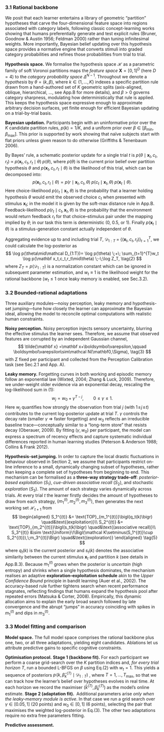 
### 3.1 Rational backbone

We posit that each learner entertains a library of geometric “partition” hypotheses that carve the four-dimensional feature space into regions associated with category labels, following classic concept-learning works showing that humans preferentially generate and test explicit rules (Bruner, Goodnow & Austin 1956; Feldman 2000) rather than tuning infinitesimal weights. More importantly, Bayesian belief updating over this hypothesis space provides a normative engine that converts stimuli into graded category probabilities and refines those probabilities from trial to trial.

 **Hypothesis space.**
We formalise the hypothesis space $\mathcal{H}$ as a parametric family of soft Voronoi partitions maps the *feature space* $\mathbf X=[0,1]^D$ (here $D=4$) to the *category probability space* $\Delta^{N-1}$. Throughout we denote a *hypothesis* by $\theta=(k,\beta)$, where $k\in\{1,\dots,K\}$ indexes a specific partition rule drawn from a hand-authored set of $K$ geometric splits (axis-aligned, oblique, hierarchical, …, see App.B for more details), and $\beta>0$ governs category sharpness, modulating how deterministically that rule is applied. This keeps the hypothesis space expressive enough to approximate arbitrary decision surfaces, yet finite enough for efficient Bayesian updating on a trial-by-trial basis.
 
 **Bayesian updation.**
Participants begin with an uninformative prior over the $K$ candidate partition rules, $p(k)=1/K$, and a uniform prior over $\beta\in[\beta_{\min},\beta_{\max}]$. This prior is supported by work showing that naïve subjects start with flat priors unless given reason to do otherwise (Griffiths & Tenenbaum 2006). 

By Bayes’ rule, a schematic posterior update for a single trial $t$ is $p(\theta\mid\mathbf x_t,c_t,r_t)\;\propto\;p(\mathbf x_t,c_t,r_t\mid\theta)\;p(\theta)$, where $p(\theta)$ is the current prior belief over partition hypothesis $\theta$ and $p(\mathbf x_t,c_t,r_t\mid\theta)$ is the likelihood of this trial, which can be decomposed into: 
$$p(\mathbf{x}_t, c_t, r_t\mid\theta) = p(r \mid\mathbf{x}_t, c_t, \theta)\;p(c_t \mid\mathbf{x}_t, \theta)\;p(\mathbf{x}_t \mid\theta). \tag{1}$$
Here choice-likelihood $p(c_t\mid\mathbf x_t,\theta)$ is the probability that a learner holding hypothesis $\theta$ would emit the observed choice $c_t$ when presented with stimulus $\mathbf x_t$; in the model it is given by the soft-max distance rule in App.B. Feedback-likelihood $p(r_t\mid c_t,\mathbf{x}_t,\theta)$ is the probability that the environment would return feedback $r_t$ for that choice–stimulus pair under the mapping implied by $\theta$; in our task this term is deterministic (0, 0.5, or 1). Finally $p(\mathbf{x}_t\mid\theta)$ is a stimulus-generation constant actually independent of $\theta$. 

Aggregating evidence up to and including trial $T$, $\mathcal D_{1:T}\;=\;\bigl\{(\mathbf x_t,c_t,r_t)\bigr\}_{t=1}^{T}$, we could calculate the log-posterior as
$$
\log p(\theta\mid\mathcal D_{1:T})=
\log p(\theta)
\;+\;
\sum_{t=1}^{T}w_t
        \log p(\mathbf x_t,c_t,r_t\mid\theta)
\;-\;\log Z_T,
\tag{2}
$$
where ${{Z}_{T}}=p({{\mathcal D}_{1:T}})$ is a normalization constant which can be ignored in subsequent parameter estimation, and $w_t\equiv1$ is the likelihood weight for the rational backbone ($w_t\le1$ once leaky memory is enabled, see Sec.3.2).

### 3.2 Bounded-rational adaptations
Three auxiliary modules—noisy perception, leaky memory and hypothesis-set jumping—tune how closely the learner can approximate the Bayesian ideal, allowing the model to reconcile optimal computations with realistic human constraints. 

**Noisy perception.**  Noisy perception injects sensory uncertainty, blurring the effective stimulus the learner sees. Therefore, we assume that observed features are corrupted by an independent Gaussian channel,
$$
\tilde{\mathbf x}
=\mathbf x+\boldsymbol\varepsilon,\qquad
\boldsymbol\varepsilon\sim\mathcal N(\mathbf0,\Sigma),
\tag{3}
$$
with $\Sigma$ fixed per participant and collected from the Perception Calibration task (see Sec.2.1 and App. A).

**Leaky memory.** Forgetting curves in both working and episodic memory follow an exponential law (Wixted, 2004; Zhang & Luck, 2009). Therefore, we under-weight older evidence via an exponential decay, rescaling the log-likelihood sum in (1):
$$
w_j = w_0+\gamma^{T-j},\qquad 0\le\gamma\le 1 .
\tag{4}
$$
Here $w_j$ quantifies how strongly the observation from trial $j$ (with $1\!\le\! j\!\le\! t$) contributes to the current log-posterior update at trial $T$. $\gamma$ controls the decay rate (smaller $\gamma$ ⇒ faster forgetting) and $w_0$ reflects an irreducible baseline trace—conceptually similar to a “long-term store” that resists decay (Oberauer, 2009). By fitting $(\gamma,w_0)$ per participant, the model can express a spectrum of recency effects and capture systematic individual differences reported in human learning studies (Peterson & Anderson 1988; Collins & Frank 2012).

**Hypothesis-set jumping.** In order to capture the local drastic fluctuations in behaviour observed in Section 2, we assume that participants restrict on-line inference to a small, dynamically changing subset of hypotheses, rather than keeping a complete set of hypotheses from beginning to end.
This mechanism can be formalised as a **three-way strategy trade-off**: *posterior-based exploitation* ($S_1$), *cue-driven associative recall* ($S_2$), and stochastic *exploration* ($S_3$). The amount of each strategy varies dynamically across trials. 
At every trial $t$ the learner firstly decides the amount of hypotheses to draw from each strategy, $(m_1^{(t)}, m_2^{(t)}, m_3^{(t)})$, then generates the next working set $\mathcal H_{t+1}$ from
$$
   \begin{aligned}
   S_1^{(t)} &= \text{TOP}_{m_1^{(t)}}\bigl(q_t(k)\bigr) \quad&\text{(exploitation)}\\
   S_2^{(t)} &= \text{TOP}_{m_2^{(t)}}\bigl(s_t(k)\bigr) \quad&\text{(associative recall)}\\
   S_3^{(t)} &\sim \text{Uniform}\!\Bigl(\mathcal K\setminus(S_1^{(t)}\cup S_2^{(t)}),\;m_3^{(t)}\Bigr) \quad&\text{(exploration)}
   \end{aligned}
   \tag{5}
   $$
where $q_t(k)$ is the current posterior and $s_t(k)$ denotes the associative similarity between the current stimulus $\mathbf x_t$ and partition $k$ (see details in App.B.3).
Because $m_1^{(t)}$ grows when the posterior is *uncertain* (high entropy) and shrinks when a single hypothesis dominates, the mechanism realises an adaptive **exploration–exploitation schedule** akin to the *Upper Confidence Bound* principle in bandit learning (Auer et al., 2002).  The accuracy-based rule further tightens search when recent performance stagnates, reflecting findings that humans expand the hypothesis pool after repeated errors (Matsuka & Corter, 2008).
Empirically, this dynamic allocation aims to explain the early broad search followed by late convergence and the abrupt “jumps” in accuracy coinciding with spikes in $m_1^{(t)}$ and dips in $m_3^{(t)}$.


### 3.3 Model fitting and comparison
**Model space.** The full model space comprises the rational backbone plus one, two, or all three adaptations, yielding eight candidates. Ablations let us attribute predictive gains to specific cognitive constraints.

**Optimisation protocol.**
**Stage 1 (backbone fit).** For each participant we perform a coarse grid-search over the $K$ partition indices and, *for every trial horizon $T$*, run a bounded L-BFGS on $\beta$ using Eq.(2) with $w_t=1$. This yields a sequence of posteriors $p\!\bigl(k,\hat\beta_{k}^{(T)}\mid\mathcal D_{1:T}\bigr)$ , where $T=1,\dots,T_{\max}$, so that we can track how the learner’s belief over hypotheses evolves in real time.  At each horizon we record the maximiser $(\hat k^{(T)},\hat\beta_{\hat k}^{(T)})$ as the model’s online estimate.
**Stage 2 (adaptation fit).** Additional parameters arise *only when the leaky-memory module is active*.  In that case we run a grid search over $\gamma\in[0.05,1]$ (20 points) and $w_0\in[0,1]$ (6 points), selecting the pair that maximises the weighted log-posterior in Eq.(3). The other two adaptations require no extra free parameters fitting.

**Predictive assessment.**
